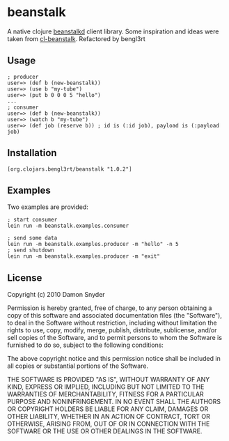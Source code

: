 # beanstalk

A native clojure [beanstalkd](http://kr.github.com/beanstalkd/) client library. 
Some inspiration and ideas were taken from [cl-beanstalk](https://github.com/antifuchs/cl-beanstalk/).
Refactored by bengl3rt

## Usage

    ; producer
    user=> (def b (new-beanstalk))
    user=> (use b "my-tube")
    user=> (put b 0 0 0 5 "hello")
    ...
    ; consumer
    user=> (def b (new-beanstalk))
    user=> (watch b "my-tube")
    user=> (def job (reserve b)) ; id is (:id job), payload is (:payload job)

## Installation
	[org.clojars.bengl3rt/beanstalk "1.0.2"]

## Examples

Two examples are provided:

    ; start consumer
    lein run -m beanstalk.examples.consumer

    ; send some data
    lein run -m beanstalk.examples.producer -m "hello" -n 5
    ; send shutdown
    lein run -m beanstalk.examples.producer -m "exit" 

## License

Copyright (c) 2010 Damon Snyder 

Permission is hereby granted, free of charge, to any person obtaining a copy
of this software and associated documentation files (the "Software"), to deal
in the Software without restriction, including without limitation the rights
to use, copy, modify, merge, publish, distribute, sublicense, and/or sell
copies of the Software, and to permit persons to whom the Software is
furnished to do so, subject to the following conditions:

The above copyright notice and this permission notice shall be included in
all copies or substantial portions of the Software.

THE SOFTWARE IS PROVIDED "AS IS", WITHOUT WARRANTY OF ANY KIND, EXPRESS OR
IMPLIED, INCLUDING BUT NOT LIMITED TO THE WARRANTIES OF MERCHANTABILITY,
FITNESS FOR A PARTICULAR PURPOSE AND NONINFRINGEMENT. IN NO EVENT SHALL THE
AUTHORS OR COPYRIGHT HOLDERS BE LIABLE FOR ANY CLAIM, DAMAGES OR OTHER
LIABILITY, WHETHER IN AN ACTION OF CONTRACT, TORT OR OTHERWISE, ARISING FROM,
OUT OF OR IN CONNECTION WITH THE SOFTWARE OR THE USE OR OTHER DEALINGS IN
THE SOFTWARE.
